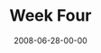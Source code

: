 ---
layout: message
category: message
series: "Pride"
title: "Week Four"
date: 2008-06-28-00-00
message_id: 504
audio: "http://s3.amazonaws.com/crossroads-media/messages/audio/Pride_04_06-29-08_Chuck_Mingo_webaudio.mp3"
audio-duration: "43:10"
description: "Chuck Mingo discusses the connection between anxiety and pride and how each has played out in his life."
video: "http://s3.amazonaws.com/crossroads-media/messages/video/Pride4.mp4"
video-duration: "38:51"
video-image: "http://s3.amazonaws.com/crossroads-media/images/Pride4.jpg"
notes-description: ""
notes: "http://s3.amazonaws.com/crossroads-media/documents/SN_06-28-08.pdf"
notes-title: "Pride (Week Four) - Study Notes"
program: "http://s3.amazonaws.com/crossroads-media/documents/0628_29Program.pdf"
explicit: false
---